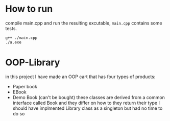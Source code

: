 # How to run
compile main.cpp and run the resulting excutable, ```main.cpp``` contains some tests.
```
g++ ./main.cpp
./a.exe
```
# OOP-Library
in this project I have made an OOP cart that has four types of products:
  - Paper book
  - EBook
  - Demo Book (can't be bought)
these classes are derived from a common interface called Book and they differ on how to they return their type 
I should have implmented Library class as a singleton but had no time to do so
